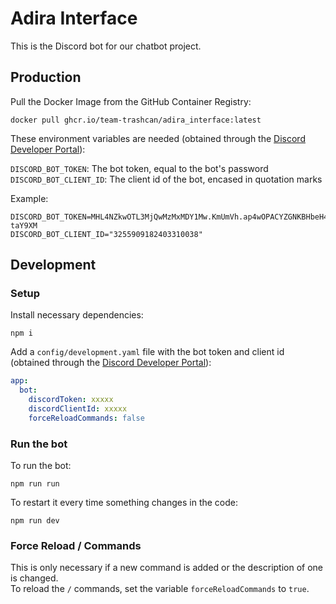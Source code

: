 # Adira Interface

This is the Discord bot for our chatbot project.

## Production

Pull the Docker Image from the GitHub Container Registry:

```console
docker pull ghcr.io/team-trashcan/adira_interface:latest
```

These environment variables are needed (obtained through the [Discord Developer Portal](https://discord.com/developers/applications)):

`DISCORD_BOT_TOKEN`: The bot token, equal to the bot's password \
`DISCORD_BOT_CLIENT_ID`: The client id of the bot, encased in quotation marks

Example:

```console
DISCORD_BOT_TOKEN=MHL4NZkwOTL3MjQwMzMxMDY1Mw.KmUmVh.ap4wOPACYZGNKBHbeH4rcuc164mX3CS-taY9XM
DISCORD_BOT_CLIENT_ID="3255909182403310038"
```

## Development

### Setup

Install necessary dependencies:

```console
npm i
```

Add a `config/development.yaml` file with the bot token and client id (obtained through the [Discord Developer Portal](https://discord.com/developers/applications)):

```yaml
app:
  bot:
    discordToken: xxxxx
    discordClientId: xxxxx
    forceReloadCommands: false
```

### Run the bot

To run the bot:

```console
npm run run
```

To restart it every time something changes in the code:

```console
npm run dev
```

### Force Reload / Commands

This is only necessary if a new command is added or the description of one is changed.\
To reload the `/` commands, set the variable `forceReloadCommands` to `true`.
